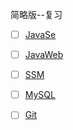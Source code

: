 简略版--复习

- [ ] [JavaSe](https://github.com/Lxh04319/Mind/blob/master/1-JavaSe.km)
- [ ] [JavaWeb](https://github.com/Lxh04319/Mind/blob/master/2-JavaWeb.km)
- [ ] [SSM](https://github.com/Lxh04319/Mind/blob/master/3-SSM.km)
- [ ] [MySQL](https://github.com/Lxh04319/Mind/blob/master/4-MySQL.km)
- [ ] [Git](https://github.com/Lxh04319/Mind/blob/master/9-Git.km)
  
  
